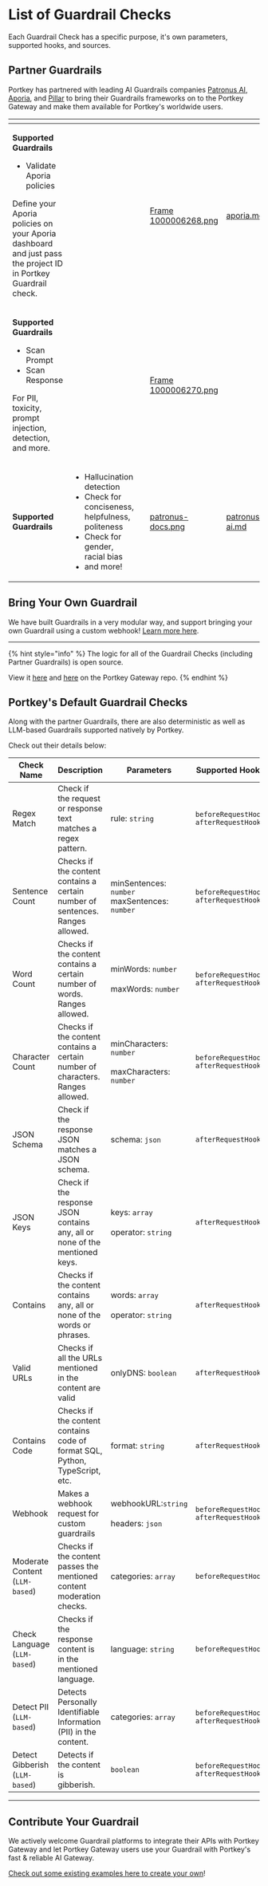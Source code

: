 # List of Guardrail Checks

Each Guardrail Check has a specific purpose, it's own parameters, supported hooks, and sources.&#x20;

## Partner Guardrails

Portkey has partnered with leading AI Guardrails companies [Patronus AI](https://patronus.ai/), [Aporia](https://www.aporia.com/), and [Pillar](https://www.pillar.security/) to bring their Guardrails frameworks on to the Portkey Gateway and make them available for Portkey's worldwide users.

<table data-view="cards"><thead><tr><th></th><th></th><th></th><th data-hidden data-card-cover data-type="files"></th><th data-hidden data-card-target data-type="content-ref"></th></tr></thead><tbody><tr><td><p><strong>Supported Guardrails</strong></p><ul><li>Validate Aporia policies</li></ul><p>Define your Aporia policies on your Aporia dashboard and just pass the project ID in Portkey Guardrail check.</p></td><td></td><td></td><td><a href="../../../.gitbook/assets/Frame 1000006268.png">Frame 1000006268.png</a></td><td><a href="aporia.md">aporia.md</a></td></tr><tr><td><p><strong>Supported Guardrails</strong></p><ul><li>Scan Prompt</li><li>Scan Response</li></ul><p>For PII, toxicity, prompt injection, detection, and more.</p></td><td></td><td></td><td><a href="../../../.gitbook/assets/Frame 1000006270.png">Frame 1000006270.png</a></td><td></td></tr><tr><td><strong>Supported Guardrails</strong></td><td><ul><li>Hallucination detection</li><li>Check for conciseness, helpfulness, politeness</li><li>Check for gender, racial bias</li><li>and more!</li></ul></td><td></td><td><a href="../../../.gitbook/assets/patronus-docs.png">patronus-docs.png</a></td><td><a href="patronus-ai.md">patronus-ai.md</a></td></tr></tbody></table>

## Bring Your Own Guardrail

We have built Guardrails in a very modular way, and support bringing your own Guardrail using a custom webhook! [Learn more here](bring-your-own-guardrails.md).

***

{% hint style="info" %}
The logic for all of the Guardrail Checks (including Partner Guardrails) is open source.

View it [here](https://github.com/Portkey-AI/gateway/tree/feat/plugins/plugins/default) and [here](https://github.com/Portkey-AI/gateway/tree/feat/plugins/plugins/portkey) on the Portkey Gateway repo.
{% endhint %}

## Portkey's Default Guardrail Checks

Along with the partner Guardrails, there are also deterministic as well as LLM-based Guardrails supported natively by Portkey.&#x20;

Check out their details below:

<table><thead><tr><th width="162">Check Name</th><th width="209">Description</th><th width="179">Parameters</th><th width="212">Supported Hooks</th></tr></thead><tbody><tr><td>Regex Match</td><td>Check if the request or response text matches a regex pattern.</td><td>rule: <code>string</code></td><td><code>beforeRequestHook</code><br> <code>afterRequestHook</code></td></tr><tr><td>Sentence Count</td><td>Checks if the content contains a certain number of sentences. Ranges allowed.</td><td>minSentences: <code>number</code><br> maxSentences: <code>number</code></td><td><code>beforeRequestHook</code><br> <code>afterRequestHook</code></td></tr><tr><td>Word Count</td><td>Checks if the content contains a certain number of words. Ranges allowed.</td><td>minWords: <code>number</code><br><br>maxWords: <code>number</code></td><td><code>beforeRequestHook</code><br> <code>afterRequestHook</code></td></tr><tr><td>Character Count</td><td>Checks if the content contains a certain number of characters. Ranges allowed.</td><td>minCharacters: <code>number</code><br><br>maxCharacters: <code>number</code></td><td><code>beforeRequestHook</code><br> <code>afterRequestHook</code></td></tr><tr><td>JSON Schema</td><td>Check if the response JSON matches a JSON schema.</td><td>schema: <code>json</code></td><td><code>afterRequestHook</code></td></tr><tr><td>JSON Keys</td><td>Check if the response JSON contains any, all or none of the mentioned keys.</td><td>keys: <code>array</code><br><br>operator: <code>string</code></td><td><code>afterRequestHook</code></td></tr><tr><td>Contains</td><td>Checks if the content contains any, all or none of the words or phrases.</td><td>words: <code>array</code><br><br>operator: <code>string</code></td><td><code>afterRequestHook</code></td></tr><tr><td>Valid URLs</td><td>Checks if all the URLs mentioned in the content are valid</td><td>onlyDNS: <code>boolean</code></td><td><code>afterRequestHook</code></td></tr><tr><td>Contains Code</td><td>Checks if the content contains code of format SQL, Python, TypeScript, etc.</td><td>format: <code>string</code></td><td><code>afterRequestHook</code></td></tr><tr><td>Webhook</td><td>Makes a webhook request for custom guardrails</td><td>webhookURL:<code>string</code><br><br>headers: <code>json</code></td><td><code>beforeRequestHook</code><br> <code>afterRequestHook</code></td></tr><tr><td>Moderate Content (<code>LLM-based</code>)</td><td>Checks if the content passes the mentioned content moderation checks.</td><td>categories: <code>array</code></td><td><code>beforeRequestHook</code></td></tr><tr><td>Check Language<br>(<code>LLM-based</code>)</td><td>Checks if the response content is in the mentioned language.</td><td>language: <code>string</code></td><td><code>beforeRequestHook</code></td></tr><tr><td>Detect PII<br>(<code>LLM-based</code>)</td><td>Detects Personally Identifiable Information (PII) in the content.</td><td>categories: <code>array</code></td><td><code>beforeRequestHook</code><br> <code>afterRequestHook</code></td></tr><tr><td>Detect Gibberish<br>(<code>LLM-based</code>)</td><td>Detects if the content is gibberish.</td><td><code>boolean</code></td><td><code>beforeRequestHook</code><br> <code>afterRequestHook</code></td></tr></tbody></table>

***

## Contribute Your Guardrail

We actively welcome Guardrail platforms to integrate their APIs with Portkey Gateway and let Portkey Gateway users use your Guardrail with Portkey's fast & reliable AI Gateway.

[Check out some existing examples here to create your own](https://github.com/portkey-ai/gateway)!
